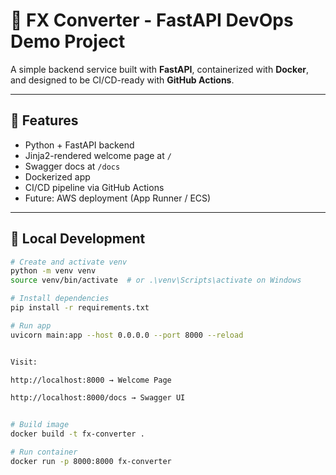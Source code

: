 # 💱 FX Converter - FastAPI DevOps Demo Project

A simple backend service built with **FastAPI**, containerized with **Docker**, and designed to be CI/CD-ready with **GitHub Actions**.

---

## 🚀 Features

- Python + FastAPI backend
- Jinja2-rendered welcome page at `/`
- Swagger docs at `/docs`
- Dockerized app
- CI/CD pipeline via GitHub Actions
- Future: AWS deployment (App Runner / ECS)

---

## 🧪 Local Development

```bash
# Create and activate venv
python -m venv venv
source venv/bin/activate  # or .\venv\Scripts\activate on Windows

# Install dependencies
pip install -r requirements.txt

# Run app
uvicorn main:app --host 0.0.0.0 --port 8000 --reload


Visit:

http://localhost:8000 → Welcome Page

http://localhost:8000/docs → Swagger UI


# Build image
docker build -t fx-converter .

# Run container
docker run -p 8000:8000 fx-converter
